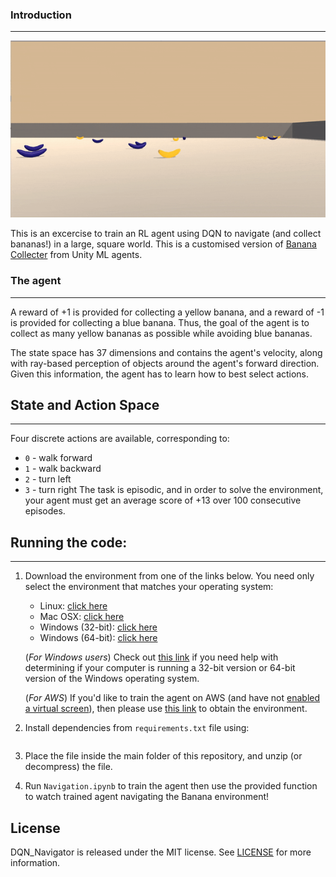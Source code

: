 
[image1]: assets/Banana_collecter.gif "Trained Agent"



### Introduction
---


![Trained Agent][image1]


This is an excercise to train an RL agent using DQN to navigate (and collect bananas!) in a large, square world. This is a customised version of [Banana Collecter](https://github.com/Unity-Technologies/ml-agents/blob/master/docs/Learning-Environment-Examples.md#banana-collector) from Unity ML agents.

### The agent 
---

A reward of +1 is provided for collecting a yellow banana, and a reward of -1 is provided for collecting a blue banana. Thus, the goal of the agent is to collect as many yellow bananas as possible while avoiding blue bananas.

The state space has 37 dimensions and contains the agent's velocity, along with ray-based perception of objects around the agent's forward direction. Given this information, the agent has to learn how to best select actions. 


## State and Action Space
---
Four discrete actions are available, corresponding to:
- `0` - walk forward 
- `1` - walk backward
- `2` - turn left
- `3` - turn right
The task is episodic, and in order to solve the environment, your agent must get an average score of +13 over 100 consecutive episodes.




## Running the code:
--- 
1. Download the environment from one of the links below.  You need only select the environment that matches your operating system:
    - Linux: [click here](https://s3-us-west-1.amazonaws.com/udacity-drlnd/P1/Banana/Banana_Linux.zip)
    - Mac OSX: [click here](https://s3-us-west-1.amazonaws.com/udacity-drlnd/P1/Banana/Banana.app.zip)
    - Windows (32-bit): [click here](https://s3-us-west-1.amazonaws.com/udacity-drlnd/P1/Banana/Banana_Windows_x86.zip)
    - Windows (64-bit): [click here](https://s3-us-west-1.amazonaws.com/udacity-drlnd/P1/Banana/Banana_Windows_x86_64.zip)
    
    (_For Windows users_) Check out [this link](https://support.microsoft.com/en-us/help/827218/how-to-determine-whether-a-computer-is-running-a-32-bit-version-or-64) if you need help with determining if your computer is running a 32-bit version or 64-bit version of the Windows operating system.

    (_For AWS_) If you'd like to train the agent on AWS (and have not [enabled a virtual screen](https://github.com/Unity-Technologies/ml-agents/blob/master/docs/Training-on-Amazon-Web-Service.md)), then please use [this link](https://s3-us-west-1.amazonaws.com/udacity-drlnd/P1/Banana/Banana_Linux_NoVis.zip) to obtain the environment.

2. Install dependencies from `requirements.txt` file using:    
```pip3 install -r requirements.txt
```
3. Place the file inside the main folder of this repository, and unzip (or decompress) the file. 

4. Run `Navigation.ipynb` to train the agent then use the provided function to watch trained agent navigating the Banana environment!

## License

DQN_Navigator is released under the MIT license. See [LICENSE](https://github.com/amrakm/DQN_Navigator/blob/master/LICENS) for more information.